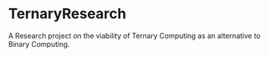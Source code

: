 # TernaryResearch
A Research project on the viability of Ternary Computing as an alternative to Binary Computing.
